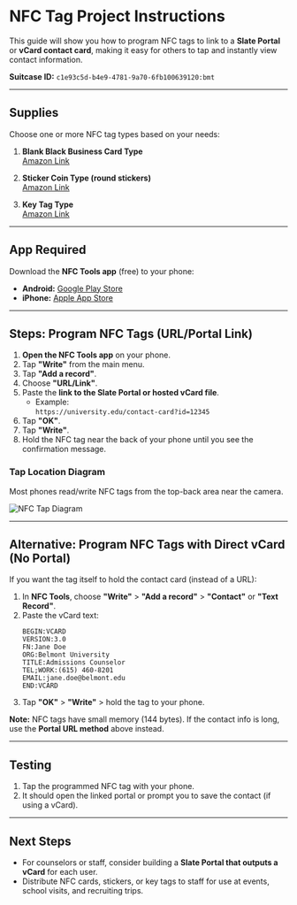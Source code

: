 # NFC Tag Project Instructions

This guide will show you how to program NFC tags to link to a **Slate Portal** or **vCard contact card**, making it easy for others to tap and instantly view contact information.

**Suitcase ID:** `c1e93c5d-b4e9-4781-9a70-6fb100639120:bmt`

---

## Supplies

Choose one or more NFC tag types based on your needs:

1. **Blank Black Business Card Type**  
   [Amazon Link](https://www.amazon.com/dp/B0DJX5MQM4?ref=nb_sb_ss_w_as-reorder_k0_1_8&crid=34W0EL27YC9GH&sprefix=nfc%2Btags&th=1)

2. **Sticker Coin Type (round stickers)**  
   [Amazon Link](https://www.amazon.com/NFC-Tag-Stickers-Rewritable-Compatible/dp/B0CNVZ6LPR)

3. **Key Tag Type**  
   [Amazon Link](https://www.amazon.com/Rewritable-Business-Programmable-Memory%EF%BC%8CCompatible-NFC21WHITE-10PCS/dp/B0F4JY21MR)

---

## App Required

Download the **NFC Tools app** (free) to your phone:

- **Android:** [Google Play Store](https://play.google.com/store/apps/details?id=com.wakdev.wdnfc&pcampaignid=web_share)
- **iPhone:** [Apple App Store](https://apps.apple.com/us/app/nfc-tools/id1252962749)

---

## Steps: Program NFC Tags (URL/Portal Link)

1. **Open the NFC Tools app** on your phone.
2. Tap **"Write"** from the main menu.
3. Tap **"Add a record"**.
4. Choose **"URL/Link"**.
5. Paste the **link to the Slate Portal or hosted vCard file**.  
   - Example:  
     `https://university.edu/contact-card?id=12345`
6. Tap **"OK"**.
7. Tap **"Write"**.
8. Hold the NFC tag near the back of your phone until you see the confirmation message.

### Tap Location Diagram
Most phones read/write NFC tags from the top-back area near the camera.  

![NFC Tap Diagram](https://upload.wikimedia.org/wikipedia/commons/thumb/d/de/NFC-Symbol.svg/200px-NFC-Symbol.svg.png)

---

## Alternative: Program NFC Tags with Direct vCard (No Portal)

If you want the tag itself to hold the contact card (instead of a URL):

1. In **NFC Tools**, choose **"Write"** > **"Add a record"** > **"Contact"** or **"Text Record"**.
2. Paste the vCard text:
   ```
   BEGIN:VCARD
   VERSION:3.0
   FN:Jane Doe
   ORG:Belmont University
   TITLE:Admissions Counselor
   TEL;WORK:(615) 460-8201
   EMAIL:jane.doe@belmont.edu
   END:VCARD
   ```
3. Tap **"OK"** > **"Write"** > hold the tag to your phone.

**Note:** NFC tags have small memory (144 bytes). If the contact info is long, use the **Portal URL method** above instead.

---

## Testing

1. Tap the programmed NFC tag with your phone.  
2. It should open the linked portal or prompt you to save the contact (if using a vCard).  

---

## Next Steps

- For counselors or staff, consider building a **Slate Portal that outputs a vCard** for each user.  
- Distribute NFC cards, stickers, or key tags to staff for use at events, school visits, and recruiting trips.
